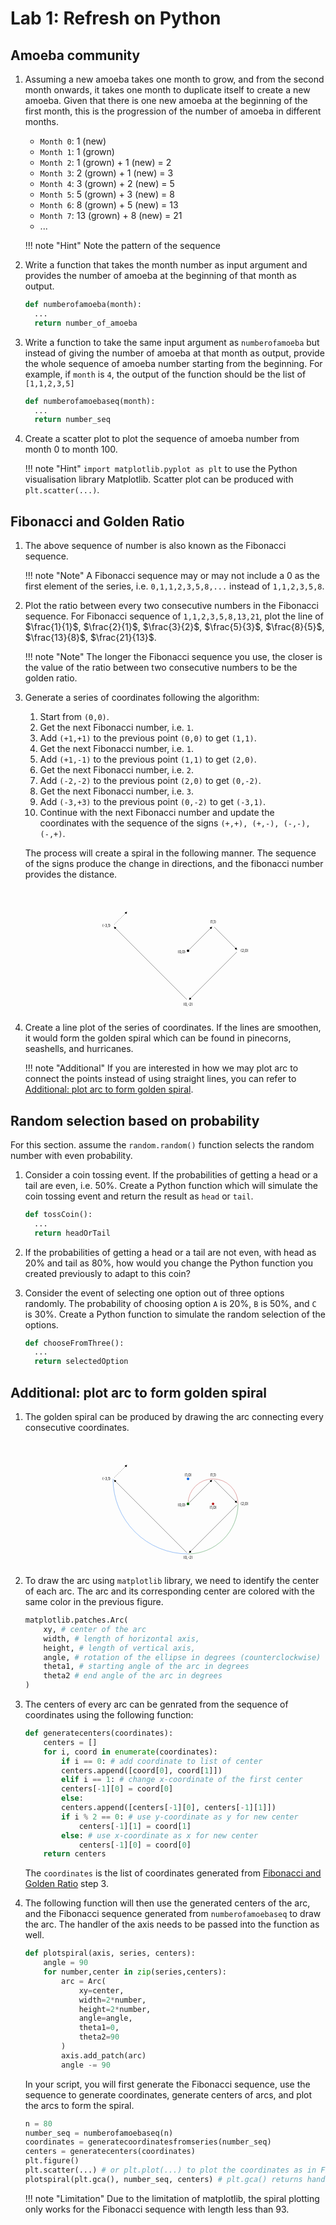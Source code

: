 # Lab 1: Refresh on Python

## Amoeba community

1. Assuming a new amoeba takes one month to grow, and from the second month onwards, it takes one month to duplicate itself to create a new amoeba. Given that there is one new amoeba at the beginning of the first month, this is the progression of the number of amoeba in different months.

    - `Month 0`: 1 (new)
    - `Month 1`: 1 (grown)
    - `Month 2`: 1 (grown) + 1 (new) = 2
    - `Month 3`: 2 (grown) + 1 (new) = 3
    - `Month 4`: 3 (grown) + 2 (new) = 5
    - `Month 5`: 5 (grown) + 3 (new) = 8
    - `Month 6`: 8 (grown) + 5 (new) = 13
    - `Month 7`: 13 (grown) + 8 (new) = 21
    - ...

    !!! note "Hint"
        Note the pattern of the sequence

2. Write a function that takes the month number as input argument and provides the number of amoeba at the beginning of that month as output.

    ```python
    def numberofamoeba(month):
      ...
      return number_of_amoeba
    ```

3. Write a function to take the same input argument as `numberofamoeba` but instead of giving the number of amoeba at that month as output, provide the whole sequence of amoeba number starting from the beginning. For example, if `month` is `4`, the output of the function should be the list of `[1,1,2,3,5]`

    ```python
    def numberofamoebaseq(month):
      ...
      return number_seq
    ```

4. Create a scatter plot to plot the sequence of amoeba number from month 0 to month 100.

    !!! note "Hint"
        `import matplotlib.pyplot as plt` to use the Python visualisation library Matplotlib. Scatter plot can be produced with `plt.scatter(...)`.


## Fibonacci and Golden Ratio

1. The above sequence of number is also known as the Fibonacci sequence.

    !!! note "Note"
        A Fibonacci sequence may or may not include a 0 as the first element of the series, i.e. `0,1,1,2,3,5,8,...` instead of `1,1,2,3,5,8`.

2. Plot the ratio between every two consecutive numbers in the Fibonacci sequence. For Fibonacci sequence of `1,1,2,3,5,8,13,21`, plot the line of $\frac{1}{1}$, $\frac{2}{1}$, $\frac{3}{2}$, $\frac{5}{3}$, $\frac{8}{5}$, $\frac{13}{8}$, $\frac{21}{13}$.

    !!! note "Note"
        The longer the Fibonacci sequence you use, the closer is the value of the ratio between two consecutive numbers to be the golden ratio.


3. Generate a series of coordinates following the algorithm:
    1. Start from `(0,0)`.
    2. Get the next Fibonacci number, i.e. `1`.
    3. Add `(+1,+1)` to the previous point `(0,0)` to get `(1,1)`.
    4. Get the next Fibonacci number, i.e. `1`.
    5. Add `(+1,-1)` to the previous point `(1,1)` to get `(2,0)`.
    6. Get the next Fibonacci number, i.e. `2`.
    7. Add `(-2,-2)` to the previous point `(2,0)` to get `(0,-2)`.
    8. Get the next Fibonacci number, i.e. `3`.
    9. Add `(-3,+3)` to the previous point `(0,-2)` to get `(-3,1)`.
    10. Continue with the next Fibonacci number and update the coordinates with the sequence of the signs `(+,+), (+,-), (-,-), (-,+)`.

    The process will create a spiral in the following manner. The sequence of the signs produce the change in directions, and the fibonacci number provides the distance.
    <div style="text-align:center">
    <svg viewBox="-350 -250 600 500" style="width:50%;max-width:500px">
    <defs>
    <marker
    id="triangle"
    viewBox="0 0 10 10"
    refX="1"
    refY="5"
    markerUnits="strokeWidth"
    markerWidth="10"
    markerHeight="10"
    orient="auto">
    <path d="M 0 0 L 10 5 L 0 10 z" fill="#000" />
    </marker>
    </defs>
    <text x="-10" y="00" text-anchor="end" dominant-baseline="hanging">(0,0)</text>
    <circle cx="0" cy="0" r="5" fill="black" />
    <path d="M 0 0 m 5 -5 l 85 -85" stroke="black" marker-end="url(#triangle)" />
    <text x="100" y="-110" text-anchor="middle" dominant-baseline="auto">(1,1)</text>
    <path d="M 0 0 m 100 -100 m 5 5 l 85 85" stroke="black" marker-end="url(#triangle)" />
    <text x="210" y="0" text-anchor="start" dominant-baseline="middle">(2,0)</text>
    <path d="M 0 0 m 100 -100 m 100 100 m -5 5 l -185 185" stroke="black" marker-end="url(#triangle)" />
    <text x="0" y="210" text-anchor="middle" dominant-baseline="hanging">(0,-2)</text>
    <path d="M 0 0 m 100 -100 m 100 100 m -200 200 m -5 -5 l -285 -285" stroke="black" marker-end="url(#triangle)" />
    <text x="-310" y="-100" text-anchor="end" dominant-baseline="middle">(-3,1)</text>
    <path d="M 0 0 m 100 -100 m 100 100 m -200 200 m -300 -300 m 5 -5 l 45 -45" stroke="black" stroke-dasharray="4" marker-end="url(#triangle)" />
    <!-- <path d="M 0 0 l 100 -100 l 100 100 l -200 200 l -300 -300" stroke="black" fill="transparent" /> -->
    </svg>
    </div>


4. Create a line plot of the series of coordinates. If the lines are smoothen, it would form the golden spiral which can be found in pinecorns, seashells, and hurricanes.

    !!! note "Additional"
        If you are interested in how we may plot arc to connect the points instead of using straight lines, you can refer to [Additional: plot arc to form golden spiral](#additional-plot-arc-to-form-golden-spiral).

## Random selection based on probability

For this section. assume the `random.random()` function selects the random number with even probability.

1. Consider a coin tossing event. If the probabilities of getting a head or a tail are even, i.e. 50%. Create a Python function which will simulate the coin tossing event and return the result as `head` or `tail`.

    ```python
    def tossCoin():
      ...
      return headOrTail
    ```

2. If the probabilities of getting a head or a tail are not even, with head as 20% and tail as 80%, how would you change the Python function you created previously to adapt to this coin?

3. Consider the event of selecting one option out of three options randomly. The probability of choosing option `A` is 20%, `B` is 50%, and  `C` is 30%. Create a Python function to simulate the random selection of the options.

    ```python
    def chooseFromThree():
      ...
      return selectedOption
    ```

## Additional: plot arc to form golden spiral

1. The golden spiral can be produced by drawing the arc connecting every consecutive coordinates.
    <div style="text-align:center">
    <svg viewBox="-350 -250 600 500" style="width:50%;max-width:500px">
    <defs>
    <marker
    id="triangle"
    viewBox="0 0 10 10"
    refX="1"
    refY="5"
    markerUnits="strokeWidth"
    markerWidth="10"
    markerHeight="10"
    orient="auto">
    <path d="M 0 0 L 10 5 L 0 10 z" fill="#000" />
    </marker>
    </defs>
    <text x="-10" y="00" text-anchor="end" dominant-baseline="hanging">(0,0)</text>
    <circle cx="0" cy="0" r="5" fill="black" />
    <path d="M 0 0 m 5 -5 l 85 -85" stroke="black" marker-end="url(#triangle)" />
    <text x="100" y="-110" text-anchor="middle" dominant-baseline="auto">(1,1)</text>
    <path d="M 0 0 m 100 -100 m 5 5 l 85 85" stroke="black" marker-end="url(#triangle)" />
    <text x="210" y="0" text-anchor="start" dominant-baseline="middle">(2,0)</text>
    <path d="M 0 0 m 100 -100 m 100 100 m -5 5 l -185 185" stroke="black" marker-end="url(#triangle)" />
    <text x="0" y="210" text-anchor="middle" dominant-baseline="hanging">(0,-2)</text>
    <path d="M 0 0 m 100 -100 m 100 100 m -200 200 m -5 -5 l -285 -285" stroke="black" marker-end="url(#triangle)" />
    <text x="-310" y="-100" text-anchor="end" dominant-baseline="middle">(-3,1)</text>
    <path d="M 0 0 m 100 -100 m 100 100 m -200 200 m -300 -300 m 5 -5 l 45 -45" stroke="black" stroke-dasharray="4" marker-end="url(#triangle)" />
    <path d="M 0 0 A 100 100 0 0 1 100 -100" stroke="#B71C1C" fill="transparent"/>
    <path d="M 0 0 m 100 -100 A 100 100 0 0 1 200 0" stroke="#B71C1C" fill="transparent"/>
    <circle cx="100" cy="0" r="5" fill="#B71C1C" />
    <text x="100" y="10" text-anchor="middle" dominant-baseline="hanging">(1,0)</text>
    <path d="M 0 0 m 100 -100 m 100 100 A 200 200 0 0 1 0 200" stroke="#007517" fill="transparent"/>
    <circle cx="0" cy="0" r="5" fill="#007517" />
    <path d="M 0 0 m 100 -100 m 100 100 m -200 200 A 300 300 0 0 1 -300 -100" stroke="#0064eb" fill="transparent"/>
    <circle cx="0" cy="-100" r="5" fill="#0064eb" />
    <text x="0" y="-110" text-anchor="middle" dominant-baseline="auto">(1,0)</text>
    </svg>
    </div>

2. To draw the arc using `matplotlib` library, we need to identify the center of each arc. The arc and its corresponding center are colored with the same color in the previous figure. 
    ```python linenums="0"
    matplotlib.patches.Arc(
        xy, # center of the arc
        width, # length of horizontal axis, 
        height, # length of vertical axis, 
        angle, # rotation of the ellipse in degrees (counterclockwise)
        theta1, # starting angle of the arc in degrees
        theta2 # end angle of the arc in degrees
    )
    ```

3. The centers of every arc can be genrated from the sequence of coordinates using the following function:
    ```python title="function generatecenters"
    def generatecenters(coordinates):
        centers = []
        for i, coord in enumerate(coordinates):
            if i == 0: # add coordinate to list of center
            centers.append([coord[0], coord[1]])
            elif i == 1: # change x-coordinate of the first center
            centers[-1][0] = coord[0]
            else:
            centers.append([centers[-1][0], centers[-1][1]])
            if i % 2 == 0: # use y-coordinate as y for new center
                centers[-1][1] = coord[1]
            else: # use x-coordinate as x for new center
                centers[-1][0] = coord[0]
        return centers
    ```
    The `coordinates` is the list of coordinates generated from [Fibonacci and Golden Ratio](#fibonacci-and-golden-ratio) step 3.

4. The following function will then use the generated centers of the arc, and the Fibonacci sequence generated from `numberofamoebaseq` to draw the arc. The handler of the axis needs to be passed into the function as well.
    ```python title="function plotspiral"
    def plotspiral(axis, series, centers):
        angle = 90
        for number,center in zip(series,centers):
            arc = Arc(
                xy=center, 
                width=2*number, 
                height=2*number, 
                angle=angle,
                theta1=0, 
                theta2=90
            )
            axis.add_patch(arc)
            angle -= 90
    ```

    In your script, you will first generate the Fibonacci sequence, use the sequence to generate coordinates, generate centers of arcs, and plot the arcs to form the spiral.

    ```python
    n = 80
    number_seq = numberofamoebaseq(n)
    coordinates = generatecoordinatesfromseries(number_seq)
    centers = generatecenters(coordinates)
    plt.figure()
    plt.scatter(...) # or plt.plot(...) to plot the coordinates as in Fibonacci and Golden Ratio step 4
    plotspiral(plt.gca(), number_seq, centers) # plt.gca() returns handle of the current axis
    ```

    !!! note "Limitation"
        Due to the limitation of matplotlib, the spiral plotting only works for the Fibonacci sequence with length less than 93.